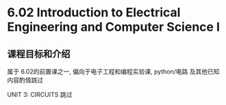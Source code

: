 # 6.02 Introduction to Electrical Engineering and Computer Science I

## 课程目标和介绍

属于 6.02的前置课之一, 偏向于电子工程和编程实验课, python/电路 及其他已知内容酌情跳过

UNIT 3: CIRCUITS 跳过